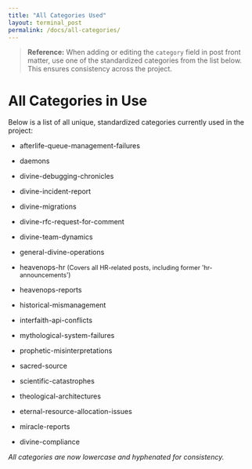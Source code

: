 ```yaml
---
title: "All Categories Used"
layout: terminal_post
permalink: /docs/all-categories/
---
```


> **Reference:** When adding or editing the `category` field in post front matter, use one of the standardized categories from the list below. This ensures consistency across the project.

# All Categories in Use

Below is a list of all unique, standardized categories currently used in the project:

- afterlife-queue-management-failures
- daemons
- divine-debugging-chronicles
- divine-incident-report
- divine-migrations
- divine-rfc-request-for-comment
- divine-team-dynamics
- general-divine-operations
- heavenops-hr
  <span style="font-size:90%">(Covers all HR-related posts, including former 'hr-announcements')</span>
- heavenops-reports
- historical-mismanagement
- interfaith-api-conflicts
- mythological-system-failures
- prophetic-misinterpretations
- sacred-source
- scientific-catastrophes
- theological-architectures
- eternal-resource-allocation-issues

- miracle-reports

- divine-compliance

_All categories are now lowercase and hyphenated for consistency._
